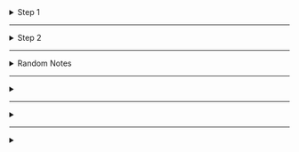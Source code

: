 <details>
  <summary>Step 1</summary>

    - Discover open ports
    - Know the Service Running
    - Know th version of that Service 
    - Exploit it
</details>

---------------------------------------------------------------------------------

<details>
  <summary>Step 2</summary>
</details>


---------------------------------------------------------------------------------

<details>
  <summary>Random Notes</summary>

    - CIDR ( Subnet Mask ) means range of IPs not only one IP
    
    - ASN identifier for large companies EX: AS3033 => swisscom (hunt on any domain on that ASN)

    - UDP fast but not secure // TCP secure but slower

    - 
</details>


---------------------------------------------------------------------------------

<details>
  <summary></summary>
</details>


---------------------------------------------------------------------------------

<details>
  <summary></summary>
</details>


---------------------------------------------------------------------------------

<details>
  <summary></summary>
</details>

